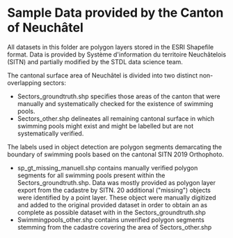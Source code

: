 # Sample Data provided by the Canton of Neuchâtel

All datasets in this folder are polygon layers stored in the ESRI Shapefile format.
Data is provided by Système d'information du territoire Neuchâtelois (SITN) and partially modified by the STDL data science team.

The cantonal surface area of Neuchâtel is divided into two distinct non-overlapping sectors:
* Sectors_groundtruth.shp specifies those areas of the canton that were manually and systematically checked for the existence of swimming pools.
* Sectors_other.shp delineates all remaining cantonal surface in which swimming pools might exist and might be labelled but are not systematically verified.

The labels used in object detection are polygon segments demarcating the boundary of swimming pools based on the cantonal SITN 2019 Orthophoto.
* sp_gt_missing_manuell.shp contains manually verified polygon segments for all swimming pools present within the Sectors_groundtruth.shp. Data was mostly provided as polygon layer export from the cadastre by SITN. 20 additional ("missing") objects were identified by a point layer. These object were manually digitized and added to the original provided dataset in order to obtain an as complete as possible dataset with in the Sectors_groundtruth.shp
* Swimmingpools_other.shp contains unverified polygon segments stemming from the cadastre covering the area of Sectors_other.shp
